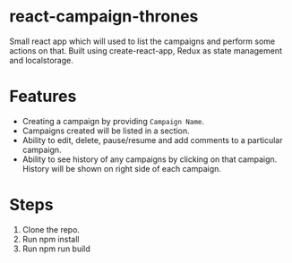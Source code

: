 # react-campaign-thrones
Small react app which will used to list the campaigns and perform some actions on that. Built using create-react-app, Redux as state management and localstorage.

# Features

- Creating a campaign by providing `Campaign Name`.
- Campaigns created will be listed in a section.
- Ability to edit, delete, pause/resume and add comments to a particular campaign.
- Ability to see history of any campaigns by clicking on that campaign. History will be shown on right side of each campaign.

# Steps   
  1. Clone the repo.
  2. Run npm install
  3. Run npm run build


